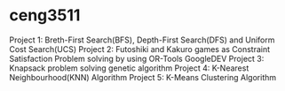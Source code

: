 # ceng3511
Project 1: Breth-First Search(BFS), Depth-First Search(DFS) and Uniform Cost Search(UCS)
Project 2: Futoshiki and Kakuro games as Constraint Satisfaction Problem solving by using OR-Tools GoogleDEV
Project 3: Knapsack problem solving genetic algorithm
Project 4: K-Nearest Neighbourhood(KNN) Algorithm
Project 5: K-Means Clustering Algorithm
